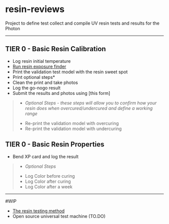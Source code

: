 # resin-reviews
Project to define test collect and compile UV resin tests and results for the Photon

----

## TIER 0 - Basic Resin Calibration
- Log resin initial temperature
- [Run resin exposure finder](https://github.com/altLab/photon-resin-calibration)
- Print the validation test model with the resin sweet spot
- Print optional steps*
- Clean the print and take photos
- Log the go-nogo result
- Submit the results and photos using [this form] 

> * *Optional Steps - these steps will allow you to confirm how your resin does when overcured/undercured and define a working range* 
> - Re-print the validation model with overcuring
> - Re-print the validation model with undercuring

## TIER 0 - Basic Resin Properties
- Bend XP card and log the result

> * *Optional Steps*
> - Log Color before curing
> - Log Color after curing
> - Log Color after a week


---
#WIP

- [The resin testing method](/resin-testing-method.md)
- Open source universal test machine (TO.DO)
